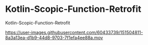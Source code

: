 # Kotlin-Scopic-Function-Retrofit
Kotlin-Scopic-Function-Retrofit


https://user-images.githubusercontent.com/60433739/151504811-8a3a13ea-d1b9-44d8-9703-7f1efa4ee88a.mov


